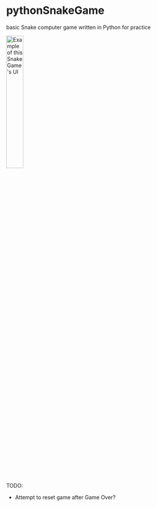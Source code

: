 # pythonSnakeGame
basic Snake computer game written in Python for practice

<img src="https://i.imgur.com/GDKsdQA.png" title="Example of this Snake Game's UI" width=30%/>



TODO:
- Attempt to reset game after Game Over?
